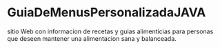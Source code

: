 # GuiaDeMenusPersonalizadaJAVA

sitio Web con informacion de recetas y guias alimenticias para personas que deseen mantener una alimentacion sana y balanceada.

